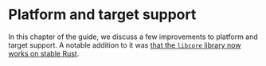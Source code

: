 # Platform and target support

[libcore]: rust-2018/platform-and-target-support/libcore-for-low-level-rust.html

In this chapter of the guide, we discuss a few improvements to platform and target support.
A notable addition to it was [that the `libcore` library now works on stable Rust][libcore].